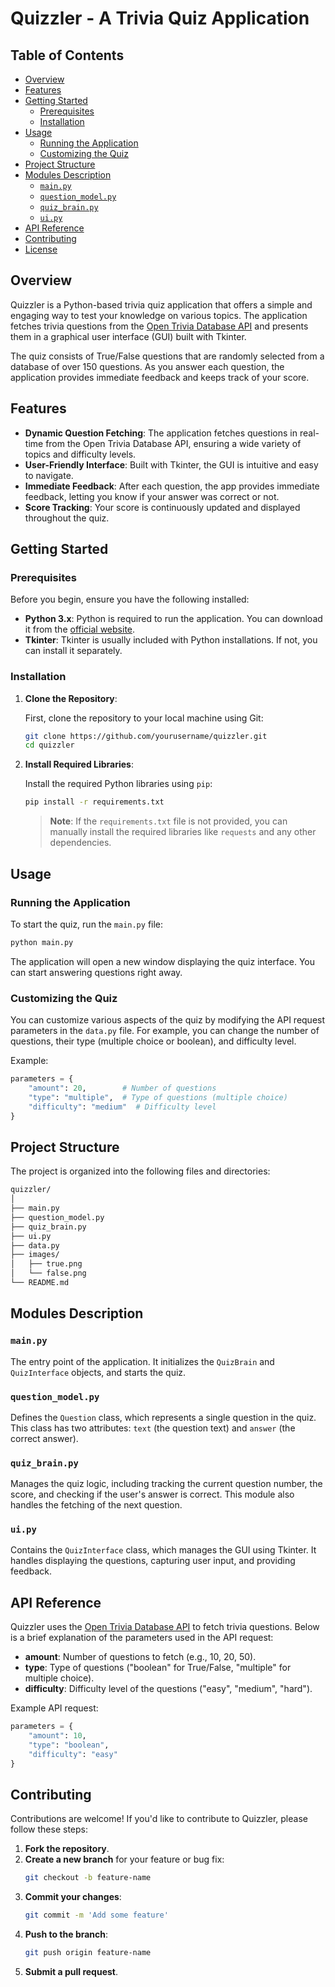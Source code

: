 
# Quizzler - A Trivia Quiz Application

## Table of Contents

- [Overview](#overview)
- [Features](#features)
- [Getting Started](#getting-started)
  - [Prerequisites](#prerequisites)
  - [Installation](#installation)
- [Usage](#usage)
  - [Running the Application](#running-the-application)
  - [Customizing the Quiz](#customizing-the-quiz)
- [Project Structure](#project-structure)
- [Modules Description](#modules-description)
  - [`main.py`](#mainpy)
  - [`question_model.py`](#question_modelpy)
  - [`quiz_brain.py`](#quiz_brainpy)
  - [`ui.py`](#uipy)
- [API Reference](#api-reference)
- [Contributing](#contributing)
- [License](#license)

## Overview

Quizzler is a Python-based trivia quiz application that offers a simple and engaging way to test your knowledge on various topics. The application fetches trivia questions from the [Open Trivia Database API](https://opentdb.com/) and presents them in a graphical user interface (GUI) built with Tkinter.

The quiz consists of True/False questions that are randomly selected from a database of over 150 questions. As you answer each question, the application provides immediate feedback and keeps track of your score.

## Features

- **Dynamic Question Fetching**: The application fetches questions in real-time from the Open Trivia Database API, ensuring a wide variety of topics and difficulty levels.
- **User-Friendly Interface**: Built with Tkinter, the GUI is intuitive and easy to navigate.
- **Immediate Feedback**: After each question, the app provides immediate feedback, letting you know if your answer was correct or not.
- **Score Tracking**: Your score is continuously updated and displayed throughout the quiz.

## Getting Started

### Prerequisites

Before you begin, ensure you have the following installed:

- **Python 3.x**: Python is required to run the application. You can download it from the [official website](https://www.python.org/).
- **Tkinter**: Tkinter is usually included with Python installations. If not, you can install it separately.

### Installation

1. **Clone the Repository**:

   First, clone the repository to your local machine using Git:

   ```bash
   git clone https://github.com/yourusername/quizzler.git
   cd quizzler
   ```

2. **Install Required Libraries**:

   Install the required Python libraries using `pip`:

   ```bash
   pip install -r requirements.txt
   ```

   > **Note**: If the `requirements.txt` file is not provided, you can manually install the required libraries like `requests` and any other dependencies.

## Usage

### Running the Application

To start the quiz, run the `main.py` file:

```bash
python main.py
```

The application will open a new window displaying the quiz interface. You can start answering questions right away.

### Customizing the Quiz

You can customize various aspects of the quiz by modifying the API request parameters in the `data.py` file. For example, you can change the number of questions, their type (multiple choice or boolean), and difficulty level. 

Example:

```python
parameters = {
    "amount": 20,        # Number of questions
    "type": "multiple",  # Type of questions (multiple choice)
    "difficulty": "medium"  # Difficulty level
}
```

## Project Structure

The project is organized into the following files and directories:

```bash
quizzler/
│
├── main.py
├── question_model.py
├── quiz_brain.py
├── ui.py
├── data.py
├── images/
│   ├── true.png
│   └── false.png
└── README.md
```

## Modules Description

### `main.py`

The entry point of the application. It initializes the `QuizBrain` and `QuizInterface` objects, and starts the quiz.

### `question_model.py`

Defines the `Question` class, which represents a single question in the quiz. This class has two attributes: `text` (the question text) and `answer` (the correct answer).

### `quiz_brain.py`

Manages the quiz logic, including tracking the current question number, the score, and checking if the user's answer is correct. This module also handles the fetching of the next question.

### `ui.py`

Contains the `QuizInterface` class, which manages the GUI using Tkinter. It handles displaying the questions, capturing user input, and providing feedback.

## API Reference

Quizzler uses the [Open Trivia Database API](https://opentdb.com/api_config.php) to fetch trivia questions. Below is a brief explanation of the parameters used in the API request:

- **amount**: Number of questions to fetch (e.g., 10, 20, 50).
- **type**: Type of questions ("boolean" for True/False, "multiple" for multiple choice).
- **difficulty**: Difficulty level of the questions ("easy", "medium", "hard").

Example API request:

```python
parameters = {
    "amount": 10,
    "type": "boolean",
    "difficulty": "easy"
}
```

## Contributing

Contributions are welcome! If you'd like to contribute to Quizzler, please follow these steps:

1. **Fork the repository**.
2. **Create a new branch** for your feature or bug fix:
   ```bash
   git checkout -b feature-name
   ```
3. **Commit your changes**:
   ```bash
   git commit -m 'Add some feature'
   ```
4. **Push to the branch**:
   ```bash
   git push origin feature-name
   ```
5. **Submit a pull request**.

